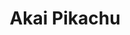 ---
pid: MX104
title: Akai Pikachu
location_transcription: 
zipcode: '19341'
outside_phl: 'Exton PA '
neighborhood: 
age: '4'
age_range: "<6"
instagram: 
image_file_name: MX_104.jpg
proposal_transcription: 
topic: Unknown
topic_summary: '0'
type: Other No Form
keywords_other: 
credit: Akai
image_labels: 
twitter: 
facebook: 
permalink: "/monuments/mx104/"
layout: item-page
---